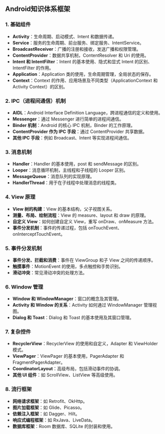 ## Android知识体系框架

### 1. 基础组件

- **Activity**：生命周期、启动模式、Intent 和数据传递。
- **Service**：服务的生命周期、前台服务、绑定服务、IntentService。
- **BroadcastReceiver**：广播的注册和接收，发送广播和权限管理。
- **ContentProvider**：数据共享机制，ContentResolver 和 Uri 的使用。
- **Intent 和 IntentFilter**：Intent 的基本使用、隐式和显式 Intent 的区别、IntentFilter 的作用。
- **Application**：Application 类的使用，生命周期管理，全局状态的保存。
- **Context**：Context 的作用、应用场景及不同类型（ApplicationContext 和 Activity Context）的区别。

### 2. IPC（进程间通信）机制

- **AIDL**：Android Interface Definition Language，跨进程通信的定义和使用。
- **Messenger**：通过 Messenger 进行简单的进程间通信。
- **Binder 机制**：Android 的核心 IPC 机制，Binder 的工作原理。
- **ContentProvider 作为 IPC 手段**：通过 ContentProvider 共享数据。
- **其他 IPC 手段**：例如 Broadcast、Intent 等实现进程间通信。

### 3. 消息机制

- **Handler**：Handler 的基本使用，post 和 sendMessage 的区别。
- **Looper**：消息循环机制，主线程和子线程的 Looper 区别。
- **MessageQueue**：消息队列的实现原理。
- **HandlerThread**：用于在子线程中处理消息的线程类。

### 4. View 原理

- **View 树的构建**：View 的基本结构，父子视图关系。
- **测量、布局、绘制流程**：View 的 measure、layout 和 draw 的原理。
- **自定义 View**：如何创建自定义 View，重写 onDraw、onMeasure 方法。
- **事件分发机制**：事件的传递过程，包括 onTouchEvent、onInterceptTouchEvent。

### 5. 事件分发机制

- **事件分发、拦截和消费**：事件在 ViewGroup 和子 View 之间的传递顺序。
- **触摸事件**：MotionEvent 的使用，多点触控和手势识别。
- **滑动冲突**：常见滑动冲突的处理方法。

### 6. Window 管理

- **Window 和 WindowManager**：窗口的概念及其管理。
- **Activity 和 Window 的关系**：Activity 如何通过 WindowManager 管理视图。
- **Dialog 和 Toast**：Dialog 和 Toast 的基本使用及其窗口管理。

### 7. 复杂控件

- **RecyclerView**：RecyclerView 的使用和自定义，Adapter 和 ViewHolder 模式。
- **ViewPager**：ViewPager 的基本使用，PagerAdapter 和 FragmentPagerAdapter。
- **CoordinatorLayout**：高级布局，包括滑动事件的协调。
- **其他 UI 组件**：如 ScrollView、ListView 等高级使用。

### 8. 流行框架

- **网络请求框架**：如 Retrofit、OkHttp。
- **图片加载框架**：如 Glide、Picasso。
- **依赖注入框架**：如 Dagger、Hilt。
- **响应式编程框架**：如 RxJava、LiveData。
- **数据库框架**：Room 数据库、SQLite 的封装和使用。